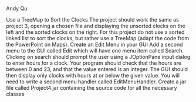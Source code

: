 Andy Qu

Use a TreeMap to Sort the Clocks The project should work the same as project 3, opening a chosen file and displaying the unsorted clocks on the left and the sorted clocks on the right. For this project do not use a sorted linked list to sort the clocks, but rather use a TreeMap (adapt the code from the PowerPoint on Maps). Create an Edit Menu in your GUI Add a second menu to the GUI called Edit which will have one menu item called Search. Clicking on search should prompt the user using a JOptionPane input dialog to enter hours for a clock. Your program should check that the hours are between 0 and 23, and that the value entered is an integer. The GUI should then display only clocks with hours at or below the given value. You will need to write a second menu handler called EditMenuHandler. Create a jar file called Project4.jar containing the source code for all the necessary classes
